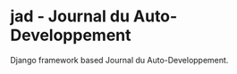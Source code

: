 jad - Journal du Auto-Developpement
===================================

Django framework based Journal du Auto-Developpement.
